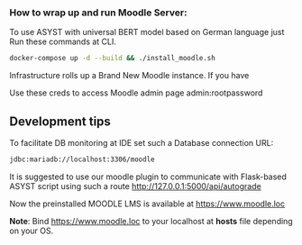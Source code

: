 ### How to wrap up and run Moodle Server:

To use ASYST with universal BERT model based on German language just Run these commands at CLI.

~~~bash
docker-compose up -d --build && ./install_moodle.sh
~~~

Infrastructure rolls up a Brand New Moodle instance. If you have  

Use these creds to access Moodle admin page
admin:rootpassword

## Development tips
To facilitate DB monitoring at IDE set such a Database connection URL: 
~~~bash
jdbc:mariadb://localhost:3306/moodle
~~~

It is suggested to use our moodle plugin to communicate with Flask-based ASYST script using such a
route http://127.0.0.1:5000/api/autograde

Now the preinstalled MOODLE LMS is available at https://www.moodle.loc

**Note**: Bind https://www.moodle.loc to your localhost at **hosts** file depending on your OS.